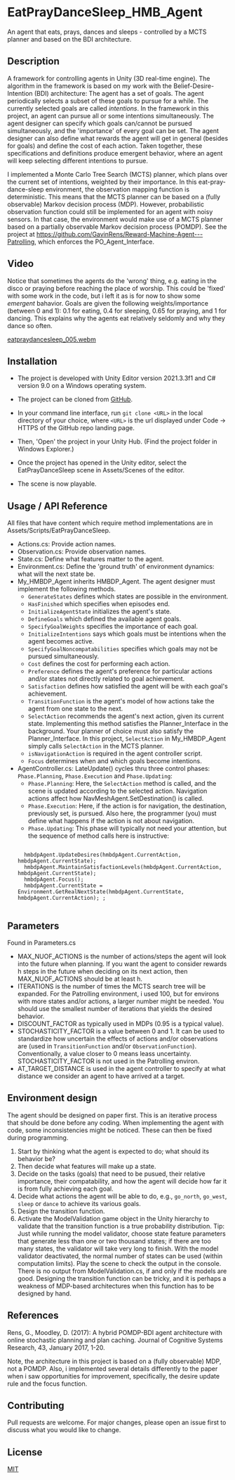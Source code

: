 # EatPrayDanceSleep_HMB_Agent
An agent that eats, prays, dances and sleeps - controlled by a MCTS planner and based on the BDI architecture. 

## Description
A framework for controlling agents in Unity (3D real-time engine). The algorithm in the framework is based on my work with the Belief-Desire-Intention (BDI) architecture: The agent has a set of goals. The agent periodically selects a subset of these goals to pursue for a while. The currently selected goals are called *intentions*. In the framework in this project, an agent can pursue all or some intentions simultaneously. The agent designer can specify which goals can/cannot be pursued simultaneously, and the 'importance' of every goal can be set. The agent designer can also define what rewards the agent will get in general (besides for goals) and define the cost of each action. Taken together, these specifications and definitions produce emergent behavior, where an agent will keep selecting different intentions to pursue.

I implemented a Monte Carlo Tree Search (MCTS) planner, which plans over the current set of intentions, weighted by their importance. In this eat-pray-dance-sleep environment, the observation mapping function is deterministic. This means that the MCTS planner can be based on a (fully observable) Markov decision process (MDP). However, probabilistic observation function could still be implemented for an agent with noisy sensors. In that case, the environment would make use of a MCTS planner based on a partially observable Markov decision process (POMDP). See the project at https://github.com/GavinRens/Reward-Machine-Agent---Patrolling, which enforces the PO_Agent_Interface.

## Video

Notice that sometimes the agents do the 'wrong' thing, e.g. eating in the disco or praying before reaching the place of worship. This could be 'fixed' with some work in the code, but i left it as is for now to show some *emergent* bahavior. Goals are given the following weights/importance (between 0 and 1): 0.1 for eating, 0.4 for sleeping, 0.65 for praying, and 1 for dancing. This explains why the agents eat relatively seldomly and why they dance so often.

[eatpraydancesleep_005.webm](https://user-images.githubusercontent.com/41202408/189694579-67c9c756-ad30-40d6-88d8-7af6991a227f.webm)

## Installation
- The project is developed with Unity Editor version 2021.3.3f1 and C# version 9.0 on a Windows operating system.

- The project can be cloned from [GitHub](https://github.com/GavinRens/Reward-Machine-Agent---Treasure-Hunting).

- In your command line interface, run `git clone <URL>` in the local directory of your choice, where `<URL>` is the url displayed under Code -> HTTPS of the GitHub repo landing page.

- Then, 'Open' the project in your Unity Hub. (Find the project folder in Windows Explorer.)

- Once the project has opened in the Unity editor, select the EatPrayDanceSleep scene in Assets/Scenes of the editor.

- The scene is now playable.

## Usage / API Reference
 All files that have content which require method implementations are in Assets/Scripts/EatPrayDanceSleep.
 - Actions.cs: Provide action names.
 - Observation.cs: Provide observation names.
 - State.cs: Define what features matter to the agent.
 - Environment.cs: Define the 'ground truth' of environment dynamics: what will the next state be.
 - My_HMBDP_Agent inherits HMBDP_Agent. The agent designer must implement the following methods.
    - `GenerateStates` defines which states are possible in the environment.
    - `HasFinished` which specifies when episodes end.
    - `InitializeAgentState` initializes the agent's state.
    - `DefineGoals` which defined the available agent goals.
    - `SpecifyGoalWeights` specifies the importance of each goal.
    - `InitializeIntentions` says which goals must be intentions when the agent becomes active.
    - `SpecifyGoalNoncompatabilities` specifies which goals may not be pursued simultaneously.
    - `Cost` defines the cost for performing each action.
    - `Preference` defines the agent's preference for particular actions and/or states not directly related to goal achievement.
    - `Satisfaction` defines how satisfied the agent will be with each goal's achievement.
    - `TransitionFunction` is the agent's model of how actions take the agent from one state to the next.
    - `SelectAction` recommends the agent's next action, given its current state. Implementing this method satisfies the Planner_Interface in the background. Your planner of choice must also satisfy the Planner_Interface. In this project, `SelectAction` in My_HMBDP_Agent simply calls `SelectAction` in the MCTS planner.
    - `isNavigationAction` is required in the agent controller script.
    - `Focus` determines when and which goals become intentions.
 - AgentController.cs: LateUpdate() cycles thru three control phases: `Phase.Planning`, `Phase.Execution` and `Phase.Updating`:
    - `Phase.Planning`: Here, the `SelectAction` method is called, and the scene is updated according to the selected action. Navigation actions affect how NavMeshAgent.SetDestination() is called.
    - `Phase.Execution`: Here, if the action is for navigation, the destination, previously set, is pursued. Also here, the programmer (you) must define what happens if the action is not about navigation.
    - `Phase.Updating`: This phase will typically not need your attention, but the sequence of method calls here is instructive:
     <pre><code>
     hmbdpAgent.UpdateDesires(hmbdpAgent.CurrentAction, hmbdpAgent.CurrentState);
     hmbdpAgent.MaintainSatisfactionLevels(hmbdpAgent.CurrentAction, hmbdpAgent.CurrentState);
     hmbdpAgent.Focus();
     hmbdpAgent.CurrentState = Environment.GetRealNextState(hmbdpAgent.CurrentState, hmbdpAgent.CurrentAction); ;
     </code></pre>

## Parameters
Found in Parameters.cs

- MAX_NUOF_ACTIONS is the number of actions/steps the agent will look into the future when planning. If you want the agent to consider rewards h steps in the future when deciding on its next action, then MAX_NUOF_ACTIONS should be at least h.
- ITERATIONS is the number of times the MCTS search tree will be expanded. For the Patrolling environment, i used 100, but for environs with more states and/or actions, a larger number might be needed. You should use the smallest number of iterations that yields the desired behavior.
- DISCOUNT_FACTOR as typically used in MDPs (0.95 is a typical value).
- STOCHASTICITY_FACTOR is a value between 0 and 1. It can be used to standardize how uncertain the effects of actions and/or observations are (used in `TransitionFunction` and/or `ObservationFunction`). Conventionally, a value closer to 0 means leass uncertainty. STOCHASTICITY_FACTOR is not used in the Patrolling environ.
- AT_TARGET_DISTANCE is used in the agent controller to specify at what distance we consider an agent to have arrived at a target.

## Environment design
The agent should be designed on paper first. This is an iterative process that should be done before any coding. When implementing the agent with code, some inconsistencies might be noticed. These can then be fixed during programming.

1. Start by thinking what the agent is expected to do; what should its behavior be?
2. Then decide what features will make up a state.
3. Decide on the tasks (goals) that need to be pusued, their relative importance, their compatability, and how the agent will decide how far it is from fully achieving each goal.
4. Decide what actions the agent will be able to do, e.g., `go_north`, `go_west`, `sleep` or `dance` to achieve its various goals. 
5. Design the transition function.
6. Activate the ModelValidation game object in the Unity hierarchy to validate that the transition function is a true probability distribution. Tip: Just while running the model validator, choose state feature parameters that generate less than one or two thousand states; if there are too many states, the validator will take very long to finish. With the model validator deactivated, the normal number of states can be used (within computation limits). Play the scene to check the output in the console. There is no output from ModelValidation.cs, if and only if the models are good. Designing the transition function can be tricky, and it is perhaps a weakness of MDP-based architectures when this function has to be designed by hand.

## References
Rens, G., Moodley, D. (2017): A hybrid POMDP-BDI agent architecture with online stochastic planning and plan caching. Journal of Cognitive Systems Research, 43, January 2017, 1-20.

Note, the architecture in this project is based on a (fully observable) MDP, not a POMDP. Also, i implemented several details differently to the paper when i saw opportunities for improvement, specifically, the desire update rule and the focus function.

## Contributing
Pull requests are welcome. For major changes, please open an issue first to discuss what you would like to change.

## License
[MIT](https://choosealicense.com/licenses/mit/)

